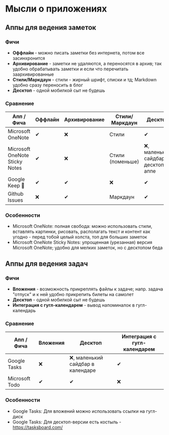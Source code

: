 # Мысли о приложениях

## Аппы для ведения заметок

### Фичи

- **Оффлайн** - можно писать заметки без интернета, потом все засинхронится
- **Архивирование** - заметки не удаляются, а переносятся в архив; так удобно обрабатывать заметки и если что перечитать
  заархивированные
- **Стили/Маркдаун** - стили - жирный шрифт, списки и тд; Markdown удобно сразу переносить в блог
- **Десктоп** - одной мобилкой сыт не будешь

### Сравнение

| Апп / Фича                     | Оффлайн | Архивирование | Стили/Маркдаун   | Десктоп                             |
|--------------------------------|---------|---------------|------------------|-------------------------------------|
| Microsoft OneNote              | ✔       | ❌             | Стили            | ✔                                   |
| Microsoft OneNote Sticky Notes | ✔       | ❌             | Стили (поменьше) | ❌, маленький сайдбар в десктоп-аппе |
| Google Keep 💜                 | ✔       | ✔             | ❌                | ✔                                   |
| Github Issues                  | ❌       | ✔             | Маркдаун         | ✔                                   |

### Особенности

- Microsoft OneNote: полная свобода: можно использовать стили,
  вставлять картинки, рисовать, располагать текст и контент как угодно - перед тобой целый холста, топ для больших
  заметок
- Microsoft OneNote Sticky Notes: упрощенная (урезанная) версия Microsoft OneNote; удобно для мелких заметок, но с
  десктопом беда

## Аппы для ведения задач

### Фичи

- **Вложения** - возможность прикреплять файлы к задаче; напр. задача "отпуск" и к ней удобно прикрепить билеты на
  самолет
- **Десктоп** - одной мобилкой сыт не будешь
- **Интеграция с гугл-календарем** - вывод напоминалок в гугл-календарь

### Сравнение

| Апп / Фича     | Вложения | Десктоп                          | Интеграция с гугл-календарем |
|----------------|----------|----------------------------------|------------------------------|
| Google Tasks   | ❌        | ❌, маленький сайдбар в календаре | ✔                            |
| Microsoft Todo | ✔        | ✔                                | ❌                            |

### Особенности

- Google Tasks: Для вложений можно использовать ссылки на гугл-диск
- Google Tasks: Для десктоп-версии есть костыль - https://tasksboard.com/
